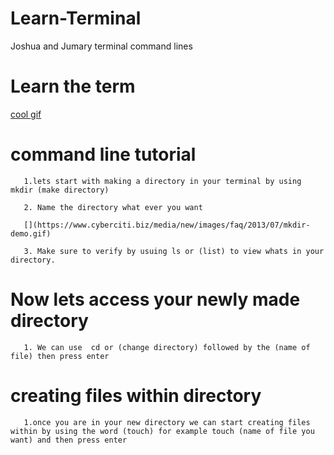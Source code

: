 # Learn-Terminal
Joshua and Jumary terminal command lines


# Learn the term

[cool gif](https://sweetcode.io/wp-content/uploads/2018/01/ascii_dog.gif)



# command line tutorial

       1.lets start with making a directory in your terminal by using mkdir (make directory)

       2. Name the directory what ever you want 

       [](https://www.cyberciti.biz/media/new/images/faq/2013/07/mkdir-demo.gif)

       3. Make sure to verify by usuing ls or (list) to view whats in your directory.

#  Now lets access your newly made directory 
 
       1. We can use  cd or (change directory) followed by the (name of file) then press enter
        
     
 # creating files within directory

       1.once you are in your new directory we can start creating files within by using the word (touch) for example touch (name of file you want) and then press enter

